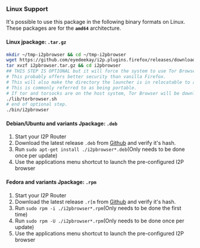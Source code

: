 ### Linux Support

It's possible to use this package in the following binary formats on
Linux. These packages are for the **`amd64`** architecture.

#### Linux jpackage: `.tar.gz`

```sh
mkdir ~/tmp-i2pbrowser && cd ~/tmp-i2pbrowser
wget https://github.com/eyedeekay/i2p.plugins.firefox/releases/download/1.0.6/i2pbrowser.tar.gz
tar xvzf i2pbrowser.tar.gz && cd i2pbrowser
## THIS STEP IS OPTIONAL but it will force the system to use Tor Browser from within the i2pbrowser directory.
# This probably offers better security than vanilla Firefox.
# This will also make the directory the launcher is in relocatable to a flash drive, for instance.
# This is commonly referred to as being portable.
# If tor and torsocks are on the host system, Tor Browser will be downloaded over Tor.
./lib/torbrowser.sh 
# end of optional step.
./bin/i2pbrowser
```

#### Debian/Ubuntu and variants Jpackage: `.deb`

1. Start your I2P Router
2. Download the latest release `.deb` from [Github](https://github.com/eyedeekay/i2p.plugins.firefox/releases) and verify it's hash.
3. Run `sudo apt-get install ./i2pbrowser*.deb`(Only needs to be done once per update)
4. Use the applications menu shortcut to launch the pre-configured I2P browser

#### Fedora and variants Jpackage: `.rpm`

1. Start your I2P Router
2. Download the latest release `.r[m` from [Github](https://github.com/eyedeekay/i2p.plugins.firefox/releases) and verify it's hash.
3. Run `sudo rpm -i ./i2pbrowser*.rpm`(Only needs to be done the first time)
4. Run `sudo rpm -U ./i2pbrowser*.rpm`(Only needs to be done once per update)
5. Use the applications menu shortcut to launch the pre-configured I2P browser
